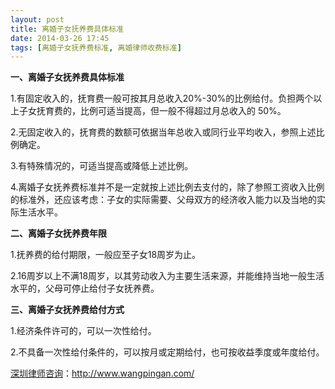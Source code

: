 ```yaml
---
layout: post
title: 离婚子女抚养费具体标准
date: 2014-03-26 17:45
tags: [离婚子女抚养费标准, 离婚律师收费标准]
---
```

<strong>一、离婚子女抚养费具体标准</strong>

1.有固定收入的，抚育费一般可按其月总收入20%-30%的比例给付。负担两个以上子女抚育费的，比例可适当提高，但一般不得超过月总收入的 50%。

2.无固定收入的，抚育费的数额可依据当年总收入或同行业平均收入，参照上述比例确定。

3.有特殊情况的，可适当提高或降低上述比例。

4.离婚子女抚养费标准并不是一定就按上述比例去支付的，除了参照工资收入比例的标准外，还应该考虑：子女的实际需要、父母双方的经济收入能力以及当地的实际生活水平。

<strong>二、离婚子女抚养费年限</strong>

1.抚养费的给付期限，一般应至子女18周岁为止。

2.16周岁以上不满18周岁，以其劳动收入为主要生活来源，并能维持当地一般生活水平的，父母可停止给付子女抚养费。

<strong>三、离婚子女抚养费给付方式</strong>

1.经济条件许可的，可以一次性给付。

2.不具备一次性给付条件的，可以按月或定期给付，也可按收益季度或年度给付。

<a href="http://www.wangpingan.com/">深圳律师咨询</a>：<a href="http://www.wangpingan.com/">http://www.wangpingan.com/</a>

